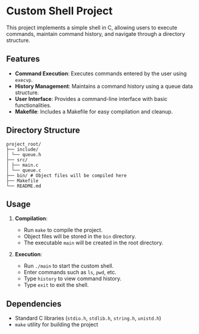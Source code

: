 # Custom Shell Project

This project implements a simple shell in C, allowing users to execute commands, maintain command history, and navigate through a directory structure.

## Features

- **Command Execution**: Executes commands entered by the user using `execvp`.
- **History Management**: Maintains a command history using a queue data structure.
- **User Interface**: Provides a command-line interface with basic functionalities.
- **Makefile**: Includes a Makefile for easy compilation and cleanup.

## Directory Structure

```
project_root/ 
├── include/ 
│ └── queue.h 
├── src/ 
│ ├── main.c 
│ └── queue.c 
├── bin/ # Object files will be compiled here 
├── Makefile 
└── README.md 
```

## Usage

1. **Compilation**:
   - Run `make` to compile the project.
   - Object files will be stored in the `bin` directory.
   - The executable `main` will be created in the root directory.

2. **Execution**:
   - Run `./main` to start the custom shell.
   - Enter commands such as `ls`, `pwd`, etc.
   - Type `history` to view command history.
   - Type `exit` to exit the shell.

## Dependencies

- Standard C libraries (`stdio.h`, `stdlib.h`, `string.h`, `unistd.h`)
- `make` utility for building the project

